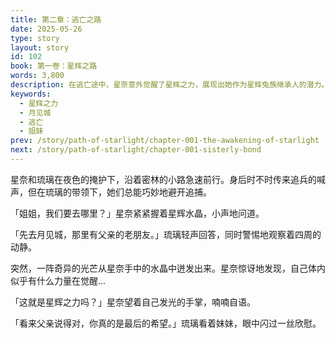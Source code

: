 ```yaml
---
title: 第二章：逃亡之路
date: 2025-05-26
type: story
layout: story
id: 102
book: 第一卷：星辉之路
words: 3,800
description: 在逃亡途中，星奈意外觉醒了星辉之力，展现出她作为星辉兔族继承人的潜力。
keywords:
  - 星辉之力
  - 月见城
  - 逃亡
  - 姐妹
prev: /story/path-of-starlight/chapter-001-the-awakening-of-starlight
next: /story/path-of-starlight/chapter-001-sisterly-bond
---
```

星奈和琉璃在夜色的掩护下，沿着密林的小路急速前行。身后时不时传来追兵的喊声，但在琉璃的带领下，她们总能巧妙地避开追捕。

「姐姐，我们要去哪里？」星奈紧紧握着星辉水晶，小声地问道。

「先去月见城，那里有父亲的老朋友。」琉璃轻声回答，同时警惕地观察着四周的动静。

突然，一阵奇异的光芒从星奈手中的水晶中迸发出来。星奈惊讶地发现，自己体内似乎有什么力量在觉醒...

「这就是星辉之力吗？」星奈望着自己发光的手掌，喃喃自语。

「看来父亲说得对，你真的是最后的希望。」琉璃看着妹妹，眼中闪过一丝欣慰。
